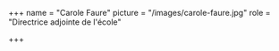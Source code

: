 +++
name = "Carole Faure"
picture = "/images/carole-faure.jpg"
role = "Directrice adjointe de l'école"

+++
